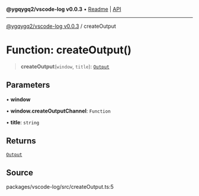 **@ygqygq2/vscode-log v0.0.3** • [Readme](../README.md) \| [API](../globals.md)

***

[@ygqygq2/vscode-log v0.0.3](../README.md) / createOutput

# Function: createOutput()

> **createOutput**(`window`, `title`): [`Output`](../-internal-/type-aliases/Output.md)

## Parameters

• **window**

• **window\.createOutputChannel**: `Function`

• **title**: `string`

## Returns

[`Output`](../-internal-/type-aliases/Output.md)

## Source

packages/vscode-log/src/createOutput.ts:5
